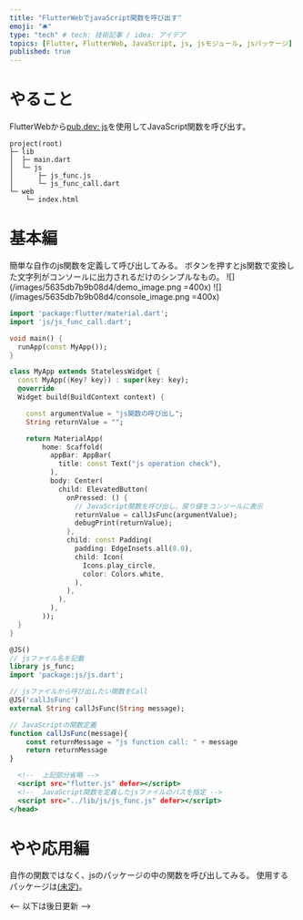 ```yaml
---
title: "FlutterWebでjavaScript関数を呼び出す"
emoji: "🛎️"
type: "tech" # tech: 技術記事 / idea: アイデア
topics: [Flutter, FlutterWeb, JavaScript, js, jsモジュール, jsパッケージ]
published: true
---
```

# やること
FlutterWebから[pub.dev: js](https://pub.dev/packages/js)を使用してJavaScript関数を呼び出す。

```yaml:使用するフォルダ構成
project(root)
├─ lib
│  ├─ main.dart
│  └─ js
│      ├─ js_func.js
│      └─ js_func_call.dart
└─ web
    └─ index.html
```

# 基本編
簡単な自作のjs関数を定義して呼び出してみる。
ボタンを押すとjs関数で変換した文字列がコンソールに出力されるだけのシンプルなもの。
![](/images/5635db7b9b08d4/demo_image.png =400x)
![](/images/5635db7b9b08d4/console_image.png =400x)

```dart:main.dart
import 'package:flutter/material.dart';
import 'js/js_func_call.dart';

void main() {
  runApp(const MyApp());
}

class MyApp extends StatelessWidget {
  const MyApp({Key? key}) : super(key: key);
  @override
  Widget build(BuildContext context) {

    const argumentValue = "js関数の呼び出し";
    String returnValue = "";

    return MaterialApp(
        home: Scaffold(
          appBar: AppBar(
            title: const Text("js operation check"),
          ),
          body: Center(
            child: ElevatedButton(
              onPressed: () {
                // JavaScript関数を呼び出し、戻り値をコンソールに表示
                returnValue = callJsFunc(argumentValue);
                debugPrint(returnValue);
              },
              child: const Padding(
                padding: EdgeInsets.all(8.0),
                child: Icon(
                  Icons.play_circle,
                  color: Colors.white,
                ),
              ),
            ),
          ),
        ));
  }
}
```

```dart:js_func_call.dart
@JS()
// jsファイル名を記載
library js_func;
import 'package:js/js.dart';

// jsファイルから呼び出したい関数をCall
@JS('callJsFunc')
external String callJsFunc(String message);
```

```js:js_func.js
// JavaScriptの関数定義
function callJsFunc(message){
    const returnMessage = "js function call: " + message
    return returnMessage
}
```

```html:index.html
  <!--  上記部分省略 -->
  <script src="flutter.js" defer></script>
  <!--  JavaScript関数を定義したjsファイルのパスを指定 -->
  <script src="../lib/js/js_func.js" defer></script>
</head>
```

# やや応用編
自作の関数ではなく、jsのパッケージの中の関数を呼び出してみる。
使用するパッケージは[(未定)]()。

<-- 以下は後日更新 -->